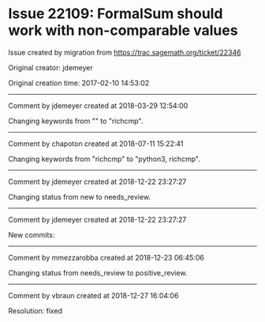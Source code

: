 # Issue 22109: FormalSum should work with non-comparable values

Issue created by migration from https://trac.sagemath.org/ticket/22346

Original creator: jdemeyer

Original creation time: 2017-02-10 14:53:02




---

Comment by jdemeyer created at 2018-03-29 12:54:00

Changing keywords from "" to "richcmp".


---

Comment by chapoton created at 2018-07-11 15:22:41

Changing keywords from "richcmp" to "python3, richcmp".


---

Comment by jdemeyer created at 2018-12-22 23:27:27

Changing status from new to needs_review.


---

Comment by jdemeyer created at 2018-12-22 23:27:27

New commits:


---

Comment by mmezzarobba created at 2018-12-23 06:45:06

Changing status from needs_review to positive_review.


---

Comment by vbraun created at 2018-12-27 16:04:06

Resolution: fixed
